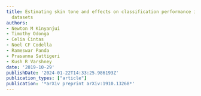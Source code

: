 ```yaml
---
title: Estimating skin tone and effects on classification performance in dermatology
  datasets
authors:
- Newton M Kinyanjui
- Timothy Odonga
- Celia Cintas
- Noel CF Codella
- Rameswar Panda
- Prasanna Sattigeri
- Kush R Varshney
date: '2019-10-29'
publishDate: '2024-01-22T14:33:25.986193Z'
publication_types: ["article"]
publication: '*arXiv preprint arXiv:1910.13268*'
---
```

